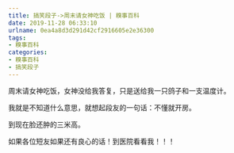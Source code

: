 ```yaml
---
title: 搞笑段子->周末请女神吃饭 | 糗事百科
date: 2019-11-28 06:33:10
urlname: 0ea4a8d3d291d42cf2916605e2e36300
tags: 
- 糗事百科
categories:
- 糗事百科
- 搞笑段子
---
```

周末请女神吃饭，女神没给我答复，只是送给我一只鸽子和一支温度计。

我就是不知道什么意思，就想起段友的一句话：不懂就开房。

到现在脸还肿的三米高。

如果各位短友如果还有良心的话！到医院看看我！！！


